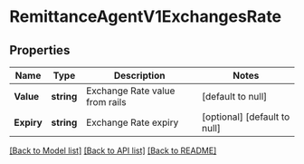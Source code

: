 # RemittanceAgentV1ExchangesRate

## Properties
Name | Type | Description | Notes
------------ | ------------- | ------------- | -------------
**Value** | **string** | Exchange Rate value from rails | [default to null]
**Expiry** | **string** | Exchange Rate expiry | [optional] [default to null]

[[Back to Model list]](../README.md#documentation-for-models) [[Back to API list]](../README.md#documentation-for-api-endpoints) [[Back to README]](../README.md)

